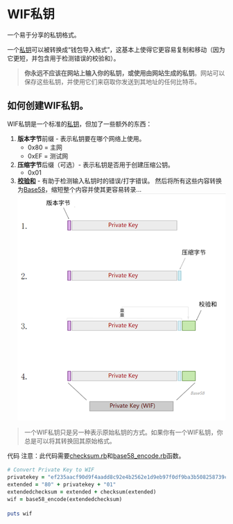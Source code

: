 # WIF私钥
一个易于分享的私钥格式。

一个[私钥](../Private%20Key.md)可以被转换成“钱包导入格式”，这基本上使得它更容易复制和移动（因为它更短，并包含用于检测错误的校验和）。

>**你永远不应该在网站上输入你的私钥，或使用由网站生成的私钥**。网站可以保存这些私钥，并使用它们来窃取你发送到其地址的任何比特币。

## 如何创建WIF私钥。
WIF私钥是一个标准的[私钥](../Private%20Key.md)，但加了一些额外的东西：

1. **版本字节**前缀 - 表示私钥要在哪个网络上使用。
    * 0x80 = 主网
    * 0xEF = 测试网
2. **压缩字节**后缀（可选）- 表示私钥是否用于创建压缩公钥。
   * 0x01
3. **[校验和](../../Checksum/Checksum.md)** - 有助于检测输入私钥时的错误/打字错误。
然后将所有这些内容转换为[Base58](../../Base58/Base58.md)，缩短整个内容并使其更容易转录...
![WIF Private Key-1.png](img/WIF%20Private%20Key-1.png)

>一个WIF私钥只是另一种表示原始私钥的方式。如果你有一个WIF私钥，你总是可以将其转换回其原始格式。

代码
注意：此代码需要[checksum.rb](https://github.com/in3rsha/learnmeabitcoin-code/blob/master/checksum.rb)和[base58_encode.rb](https://github.com/in3rsha/learnmeabitcoin-code/blob/master/base58_encode.rb)函数。
```ruby
# Convert Private Key to WIF
privatekey = "ef235aacf90d9f4aadd8c92e4b2562e1d9eb97f0df9ba3b508258739cb013db2"
extended = "80" + privatekey + "01"
extendedchecksum = extended + checksum(extended)
wif = base58_encode(extendedchecksum)

puts wif
```
